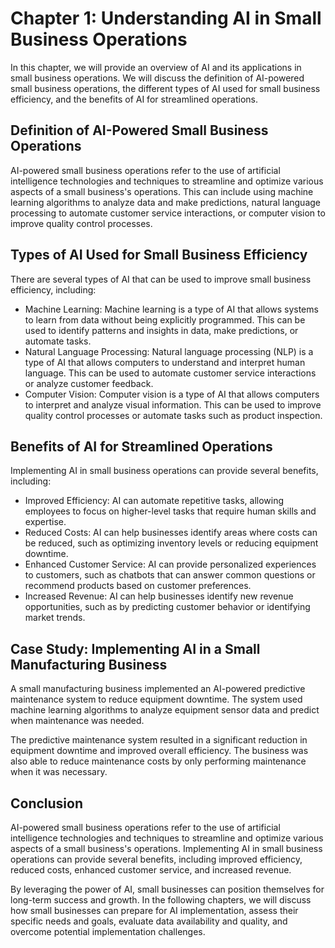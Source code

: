 Chapter 1: Understanding AI in Small Business Operations
========================================================

In this chapter, we will provide an overview of AI and its applications in small business operations. We will discuss the definition of AI-powered small business operations, the different types of AI used for small business efficiency, and the benefits of AI for streamlined operations.

Definition of AI-Powered Small Business Operations
--------------------------------------------------

AI-powered small business operations refer to the use of artificial intelligence technologies and techniques to streamline and optimize various aspects of a small business's operations. This can include using machine learning algorithms to analyze data and make predictions, natural language processing to automate customer service interactions, or computer vision to improve quality control processes.

Types of AI Used for Small Business Efficiency
----------------------------------------------

There are several types of AI that can be used to improve small business efficiency, including:

* Machine Learning: Machine learning is a type of AI that allows systems to learn from data without being explicitly programmed. This can be used to identify patterns and insights in data, make predictions, or automate tasks.
* Natural Language Processing: Natural language processing (NLP) is a type of AI that allows computers to understand and interpret human language. This can be used to automate customer service interactions or analyze customer feedback.
* Computer Vision: Computer vision is a type of AI that allows computers to interpret and analyze visual information. This can be used to improve quality control processes or automate tasks such as product inspection.

Benefits of AI for Streamlined Operations
-----------------------------------------

Implementing AI in small business operations can provide several benefits, including:

* Improved Efficiency: AI can automate repetitive tasks, allowing employees to focus on higher-level tasks that require human skills and expertise.
* Reduced Costs: AI can help businesses identify areas where costs can be reduced, such as optimizing inventory levels or reducing equipment downtime.
* Enhanced Customer Service: AI can provide personalized experiences to customers, such as chatbots that can answer common questions or recommend products based on customer preferences.
* Increased Revenue: AI can help businesses identify new revenue opportunities, such as by predicting customer behavior or identifying market trends.

Case Study: Implementing AI in a Small Manufacturing Business
-------------------------------------------------------------

A small manufacturing business implemented an AI-powered predictive maintenance system to reduce equipment downtime. The system used machine learning algorithms to analyze equipment sensor data and predict when maintenance was needed.

The predictive maintenance system resulted in a significant reduction in equipment downtime and improved overall efficiency. The business was also able to reduce maintenance costs by only performing maintenance when it was necessary.

Conclusion
----------

AI-powered small business operations refer to the use of artificial intelligence technologies and techniques to streamline and optimize various aspects of a small business's operations. Implementing AI in small business operations can provide several benefits, including improved efficiency, reduced costs, enhanced customer service, and increased revenue.

By leveraging the power of AI, small businesses can position themselves for long-term success and growth. In the following chapters, we will discuss how small businesses can prepare for AI implementation, assess their specific needs and goals, evaluate data availability and quality, and overcome potential implementation challenges.
